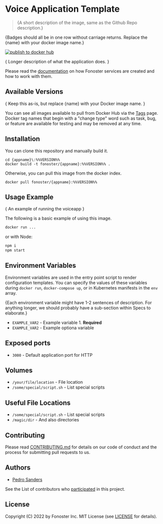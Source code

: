 # Voice Application Template

> {A short description of the image, same as the Github Repo description.}

{Badges should all be in one row without carriage returns. Replace the {name} with your docker image name.}

[![publish to docker hub](https://github.com/fonoster/nodejs-voiceapp/actions/workflows/gh_docker.yml/badge.svg)](https://github.com/fonoster/nodejs-voiceapp/actions/workflows/gh_docker.yml)

{ Longer description of what the application does. }

Please read the [documentation](link) on how Fonoster services are created and how to work with them.

## Available Versions

{ Keep this as-is, but replace {name} with your Docker image name. }

You can see all images available to pull from Docker Hub via the [Tags]() page. Docker tag names that begin with a "change type" word such as task, bug, or feature are available for testing and may be removed at any time.

## Installation

You can clone this repository and manually build it.

```
cd {appname}\:%%VERSION%%
docker build -t fonoster/{appname}:%%VERSION%% .
```

Otherwise, you can pull this image from the docker index.

```
docker pull fonoster/{appname}:%%VERSION%%
```

## Usage Example

{ An example of running the voiceapp }

The following is a basic example of using this image.

```bash
docker run ...
```

or with Node:

```bash
npm i
npm start
```

## Environment Variables

Environment variables are used in the entry point script to render configuration templates. You can specify the values of these variables during `docker run`, `docker-compose up`, or in Kubernetes manifests in the `env` array.

{Each environment variable might have 1-2 sentences of description. For anything longer, we should probably have a sub-section within Specs to elaborate.}

- `EXAMPLE_VAR2` - Example variable 1. **Required**
- `EXAMPLE_VAR2` - Example optiona variable

## Exposed ports

- `3000` - Default application port for HTTP

## Volumes

- `/your/file/location` - File location
- `/some/special/script.sh` - List special scripts

## Useful File Locations

- `/some/special/script.sh` - List special scripts
- `/magic/dir` - And also directories

## Contributing

Please read [CONTRIBUTING.md](https://github.com/fonoster/fonoster/blob/master/CONTRIBUTING.md) for details on our code of conduct and the process for submitting pull requests to us.

## Authors

- [Pedro Sanders](https://github.com/psanders)

See the List of contributors who [participated](https://github.com/fonoster/fonoster/contributors) in this project.

## License

Copyright (C) 2022 by Fonoster Inc. MIT License (see [LICENSE](https://github.com/fonoster/fonoster/blob/master/LICENSE) for details).
